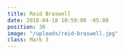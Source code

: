 ```yaml
---
title: Reid Braswell
date: 2018-04-18 10:59:00 -05:00
position: 30
image: "/uploads/reid-braswell.jpg"
class: Mark 3
---
```


